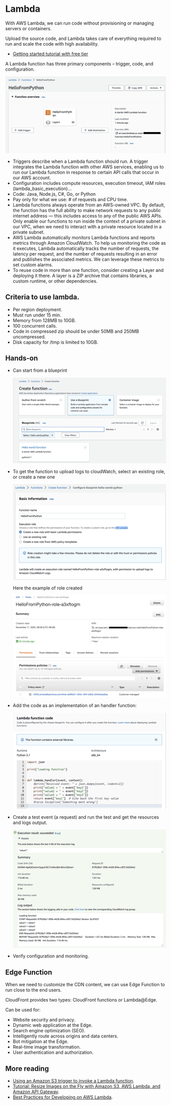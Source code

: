 # Lambda

With AWS Lambda, we can run code without provisioning or managing servers or containers.

Upload the source code, and Lambda takes care of everything required to run and scale the code with high availability.

* [Getting started tutorial with free tier](https://aws.amazon.com/getting-started/hands-on/run-serverless-code/)

A  Lambda function has three primary components – trigger, code, and configuration.

![](./images/lambda-fct-0.png)

* Triggers describe when a Lambda function should run. A trigger integrates the Lambda function with other AWS services, enabling us to run our Lambda function in response to certain API calls that occur in our AWS account.
* Configuration includes compute resources, execution timeout, IAM roles (lambda_basic_execution)...
* Code: Java, Node.js, C#, Go, or Python
* Pay only for what we use: # of requests and CPU time.
* Lambda functions always operate from an AWS-owned VPC. By default, the function has the full ability to make network requests to any public internet address — this includes access to any of the public AWS APIs. Only enable our functions to run inside the context of a private subnet in our VPC, when we need to interact with a private resource located in a private subnet.
* AWS Lambda automatically monitors Lambda functions and reports metrics through Amazon CloudWatch. To help us monitoring the code as it executes, Lambda automatically tracks the number of requests, the latency per request, and the number of requests resulting in an error and publishes the associated metrics.  We can leverage these metrics to set custom alarms.
* To reuse code in more than one function, consider creating a Layer and deploying it there. A layer is a ZIP archive that contains libraries, a custom runtime, or other dependencies.

## Criteria to use lambda.

* Per region deployment.
* Must run under 15 min.
* Memory from 128MB to 10GB.
* 100 concurrent calls.
* Code in compressed zip should be under 50MB and 250MB uncompressed.
* Disk capacity for /tmp is limited to 10GB.

## Hands-on

* Can start from a blueprint

    ![](./images/lambda-fct-1.png)

* To get the function to upload logs to cloudWatch, select an existing role, or create a new one
    
    ![](./images/lambda-fct-2.png)

    Here the example of role created

    ![](./images/iam-role-for-lambda.png)

* Add the code as an implementation of an handler function:

    ![](./images/lambda-fct-3.png)

* Create a test event (a request) and run the test and get the resources and logs output.

    ![](./images/lambda-fct-4.png)

* Verify configuration and monitoring.

## Edge Function

When we need to customize the CDN content, we can use Edge Function to run close to the end users. 

CloudFront provides two types: CloudFront functions or Lambda@Edge.

Can be used for:

* Website security and privacy.
* Dynamic web application at the Edge.
* Search engine optimization (SEO).
* Intelligently route across origins and data centers.
* Bot mitigation at the Edge.
* Real-time image transformation.
* User authentication and authorization.

## More reading

* [Using an Amazon S3 trigger to invoke a Lambda function](https://docs.aws.amazon.com/lambda/latest/dg/with-s3-example.html).
* [Tutorial: Resize Images on the Fly with Amazon S3, AWS Lambda, and Amazon API Gateway](https://aws.amazon.com/blogs/compute/resize-images-on-the-fly-with-amazon-s3-aws-lambda-and-amazon-api-gateway/).
* [Best Practices for Developing on AWS Lambda](https://aws.amazon.com/blogs/architecture/best-practices-for-developing-on-aws-lambda/).